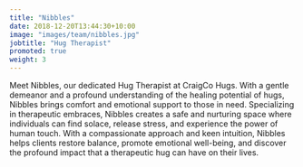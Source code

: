 ```yaml
---
title: "Nibbles"
date: 2018-12-20T13:44:30+10:00
image: "images/team/nibbles.jpg"
jobtitle: "Hug Therapist"
promoted: true
weight: 3
---
```


Meet Nibbles, our dedicated Hug Therapist at CraigCo Hugs. With a gentle demeanor and a profound understanding of the healing potential of hugs, Nibbles brings comfort and emotional support to those in need. Specializing in therapeutic embraces, Nibbles creates a safe and nurturing space where individuals can find solace, release stress, and experience the power of human touch. With a compassionate approach and keen intuition, Nibbles helps clients restore balance, promote emotional well-being, and discover the profound impact that a therapeutic hug can have on their lives.
